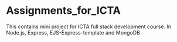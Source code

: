 # Assignments_for_ICTA
This contains mini project for ICTA full stack development course.
In Node.js, Express, EJS-Express-template and MongoDB
